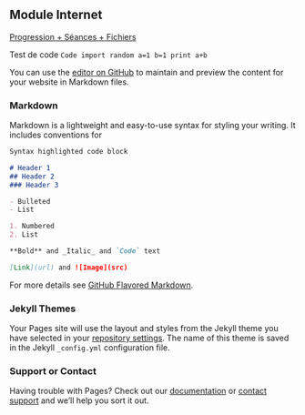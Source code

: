 ## Module Internet

[Progression + Séances + Fichiers](https://fbourrel.github.io/SNT/test.html)

Test de code
`Code import random
a=1
b=1
print a+b`



You can use the [editor on GitHub](https://github.com/fbourrel/SNT/edit/gh-pages/index.md) to maintain and preview the content for your website in Markdown files.






### Markdown

Markdown is a lightweight and easy-to-use syntax for styling your writing. It includes conventions for

```markdown
Syntax highlighted code block

# Header 1
## Header 2
### Header 3

- Bulleted
- List

1. Numbered
2. List

**Bold** and _Italic_ and `Code` text

[Link](url) and ![Image](src)
```

For more details see [GitHub Flavored Markdown](https://guides.github.com/features/mastering-markdown/).

### Jekyll Themes

Your Pages site will use the layout and styles from the Jekyll theme you have selected in your [repository settings](https://github.com/fbourrel/SNT/settings). The name of this theme is saved in the Jekyll `_config.yml` configuration file.

### Support or Contact

Having trouble with Pages? Check out our [documentation](https://docs.github.com/categories/github-pages-basics/) or [contact support](https://github.com/contact) and we’ll help you sort it out.
